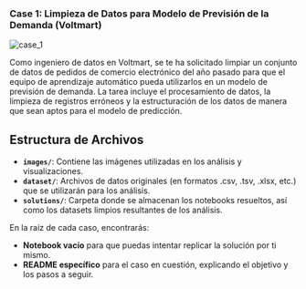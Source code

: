 ### **Case 1: Limpieza de Datos para Modelo de Previsión de la Demanda (Voltmart)**
![case_1](https://github.com/user-attachments/assets/f4754e40-4f05-45bf-acdc-a9c929713737)

Como ingeniero de datos en Voltmart, se te ha solicitado limpiar un conjunto de datos de pedidos de comercio electrónico del año pasado para que el equipo de aprendizaje automático pueda utilizarlos en un modelo de previsión de demanda. La tarea incluye el procesamiento de datos, la limpieza de registros erróneos y la estructuración de los datos de manera que sean aptos para el modelo de predicción.

## Estructura de Archivos

- **`images/`**: Contiene las imágenes utilizadas en los análisis y visualizaciones.
- **`dataset/`**: Archivos de datos originales (en formatos .csv, .tsv, .xlsx, etc.) que se utilizarán para los análisis.
- **`solutions/`**: Carpeta donde se almacenan los notebooks resueltos, así como los datasets limpios resultantes de los análisis.

En la raíz de cada caso, encontrarás:
- **Notebook vacío** para que puedas intentar replicar la solución por ti mismo.
- **README específico** para el caso en cuestión, explicando el objetivo y los pasos a seguir.

